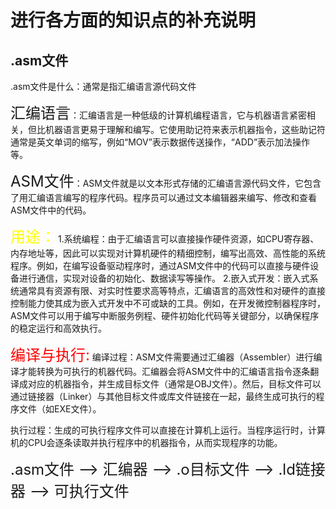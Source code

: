 # 进行各方面的知识点的补充说明

## .asm文件
.asm文件是什么：通常是指汇编语言源代码文件


<font size=5>汇编语言</font>：汇编语言是一种低级的计算机编程语言，它与机器语言紧密相关，但比机器语言更易于理解和编写。它使用助记符来表示机器指令，这些助记符通常是英文单词的缩写，例如“MOV”表示数据传送操作，“ADD”表示加法操作等。

<font size=5>ASM文件</font>：ASM文件就是以文本形式存储的汇编语言源代码文件，它包含了用汇编语言编写的程序代码。程序员可以通过文本编辑器来编写、修改和查看ASM文件中的代码。

<font color= yellow size=5>用途：</font>
1.系统编程：由于汇编语言可以直接操作硬件资源，如CPU寄存器、内存地址等，因此可以实现对计算机硬件的精细控制，编写出高效、高性能的系统程序。例如，在编写设备驱动程序时，通过ASM文件中的代码可以直接与硬件设备进行通信，实现对设备的初始化、数据读写等操作。
2.嵌入式开发：嵌入式系统通常具有资源有限、对实时性要求高等特点，汇编语言的高效性和对硬件的直接控制能力使其成为嵌入式开发中不可或缺的工具。例如，在开发微控制器程序时，ASM文件可以用于编写中断服务例程、硬件初始化代码等关键部分，以确保程序的稳定运行和高效执行。

<font color=red size=5>编译与执行:</font>
编译过程：ASM文件需要通过汇编器（Assembler）进行编译才能转换为可执行的机器代码。汇编器会将ASM文件中的汇编语言指令逐条翻译成对应的机器指令，并生成目标文件（通常是OBJ文件）。然后，目标文件可以通过链接器（Linker）与其他目标文件或库文件链接在一起，最终生成可执行的程序文件（如EXE文件）。

执行过程：生成的可执行程序文件可以直接在计算机上运行。当程序运行时，计算机的CPU会逐条读取并执行程序中的机器指令，从而实现程序的功能。


<font size=5>.asm文件 --> 汇编器 --> .o目标文件 --> .ld链接器 --> 可执行文件</font>
